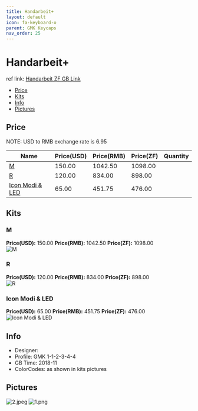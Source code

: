 ```yaml
---
title: Handarbeit+
layout: default
icon: fa-keyboard-o
parent: GMK Keycaps
nav_order: 25
---
```


# Handarbeit+ 

ref link: [Handarbeit ZF GB Link](http://www.zfrontier.com/m/4881)

* [Price](#price)
* [Kits](#kits)
* [Info](#info)
* [Pictures](#pictures)


## Price  
NOTE: USD to RMB exchange rate is 6.95

| Name          | Price(USD)    |  Price(RMB) |  Price(ZF) | Quantity |
| ------------- | ------------- |  ---------- |  --------- | -------- |
|[M](#m)|150.00|1042.50|1098.00|
|[R](#r)|120.00|834.00|898.00|
|[Icon Modi & LED](#iconmodi&led)|65.00|451.75|476.00|


## Kits
### M
**Price(USD):** 150.00    **Price(RMB):** 1042.50    **Price(ZF):** 1098.00    
<img src="{{ 'assets/images/gmk-keycaps/handarbeit/kits_pics/m.png' | relative_url }}" alt="M" class="image featured">

### R
**Price(USD):** 120.00    **Price(RMB):** 834.00    **Price(ZF):** 898.00    
<img src="{{ 'assets/images/gmk-keycaps/handarbeit/kits_pics/r.png' | relative_url }}" alt="R" class="image featured">

### Icon Modi & LED
**Price(USD):** 65.00    **Price(RMB):** 451.75    **Price(ZF):** 476.00    
<img src="{{ 'assets/images/gmk-keycaps/handarbeit/kits_pics/icon-modi-led.png' | relative_url }}" alt="Icon Modi & LED" class="image featured">


## Info
* Designer: 
* Profile: GMK 1-1-2-3-4-4
* GB Time: 2018-11
* ColorCodes: as shown in kits pictures


## Pictures
<img src="{{ 'assets/images/gmk-keycaps/handarbeit/rendering_pics/2.jpeg' | relative_url }}" alt="2.jpeg" class="image featured">
<img src="{{ 'assets/images/gmk-keycaps/handarbeit/rendering_pics/1.png' | relative_url }}" alt="1.png" class="image featured">
